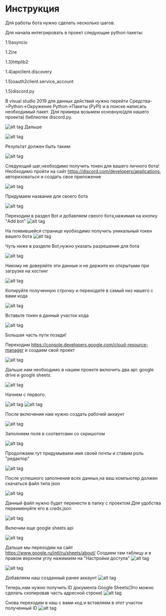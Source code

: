 # Инструкция
Для работы бота нужно сделать несколько шагов.

Для начала интегрировать в проект следующие python пакеты:

1.1)asyncio

1.2)re

1.3)httplib2

1.4)apiclient.discovery

1.5)oauth2client.service_account

1.5)discord.py


В visual studio 2019 для данных действий нужно перейти Средства->Python->Окружение Python->Пакеты (PyPI) и в поиске написать необходимый пакет.
Для примера возьмем основную(для нашего проекта) библиотек discord.py.

![alt tag](https://user-images.githubusercontent.com/61112124/87040699-c71ff800-c1f9-11ea-9925-fe2ae5726cb0.png)​
Дальше

![alt tag](https://user-images.githubusercontent.com/61112124/87041063-562d1000-c1fa-11ea-98aa-2f2ab71d8542.png)

 Результат должен быть таким:
 
![alt tag](https://user-images.githubusercontent.com/61112124/87041107-68a74980-c1fa-11ea-8b58-7faa97c3fe92.png)


Следующий шаг,необходимо получить токен для вашего личного бота!Необходимо пройти на сайт https://discord.com/developers/applications, авторизоваться и создать свое приложение

![alt tag](https://user-images.githubusercontent.com/61112124/87041576-19154d80-c1fb-11ea-8664-5eea71dcb3b6.png)

Придумаем название для своего бота

![alt tag](https://user-images.githubusercontent.com/61112124/87041600-216d8880-c1fb-11ea-8102-b96f80ce3a86.png)

Переходим в раздел Bot и добавляем свеого бота,нажимая на кнопку "Add bot"
![alt tag](https://user-images.githubusercontent.com/61112124/87041644-32b69500-c1fb-11ea-9b39-b327080de0e6.png)

На появившейся странице нуобходимо получить уникальный токен вашего бота
![alt tag](https://user-images.githubusercontent.com/61112124/87041706-4cf07300-c1fb-11ea-98aa-9bca48b9f76f.png)

Чуть ниже в разделе Bot,нужно указать разрешения для бота

![alt tag](https://user-images.githubusercontent.com/61112124/87042138-e9b31080-c1fb-11ea-9f77-ed7981656639.png)

Никому не доверяйте эти данные и не держите их открытыми при загрузке на хостинг 

![alt tag](https://user-images.githubusercontent.com/61112124/87041887-8f19b480-c1fb-11ea-89c9-5ecbfa766324.png)


Копируйте полученную строчку и переходите в самый низ нашего с вами кода

![alt tag](https://user-images.githubusercontent.com/61112124/87041981-b4a6be00-c1fb-11ea-8358-d733efbae283.png)

Вставьте токен в данный участок кода

![alt tag](https://user-images.githubusercontent.com/61112124/87041935-a35db180-c1fb-11ea-9b85-12d7d1c5c825.png)


Большая часть пути позади!
 
Переходим https://console.developers.google.com/cloud-resource-manager и создаем свой проект 

![alt tag](https://user-images.githubusercontent.com/61112124/87043858-6515c180-c1fe-11ea-8064-c8742d702c32.png)

Дальше нам необходимо в нашем проекте включить два api: google drive и google sheets.

![alt tag](https://user-images.githubusercontent.com/61112124/87043946-870f4400-c1fe-11ea-9b2c-ca2ff688516a.png)

Начнем с первого.

![alt tag](https://user-images.githubusercontent.com/61112124/87044013-9db59b00-c1fe-11ea-9ff3-593937ecbd50.png)
![alt tag](https://user-images.githubusercontent.com/61112124/87044041-a9a15d00-c1fe-11ea-9086-6a5f1b3cb904.png)

После включения нам нужно создать рабочий аккаунт 

![alt tag](https://user-images.githubusercontent.com/61112124/87044120-c89fef00-c1fe-11ea-8f6e-db61e3dd3e41.png)

Заполняем поля в соответсвии со скришотом 

![alt tag](https://user-images.githubusercontent.com/61112124/87044249-f422d980-c1fe-11ea-87d1-ad58c2365fb9.png)

Продолжаем.тут придумываем имя своей почты и ставим  роль "редактор"

![alt tag](https://user-images.githubusercontent.com/61112124/87044389-1caad380-c1ff-11ea-8c5c-00a43e0e412f.png)

После успешного заполнения всех данных,на ваш компьютер должен скачаться файл типа json

![alt tag](https://user-images.githubusercontent.com/61112124/87044443-2fbda380-c1ff-11ea-867a-2dc4c5fbf9ba.png)

Данный файл нужно будет перенести в папку с проектом.Для удобства переименуйте его в creds.json

![alt tag](https://user-images.githubusercontent.com/61112124/87046356-c4c19c00-c201-11ea-8559-b14dc75930f3.png)

Включим еще google sheets api 

![alt tag](https://user-images.githubusercontent.com/61112124/87044628-7b704d00-c1ff-11ea-9fba-2ae197e59bbb.png)

Дальше мы переходим на сайт https://www.google.ru/intl/ru/sheets/about/
Создаем там таблицу и в правом верхнем углу нажимаем на "Настройки доступа"
![alt tag](https://user-images.githubusercontent.com/61112124/87046724-31d53180-c202-11ea-9bdf-6037be285087.png)

![alt tag](https://user-images.githubusercontent.com/61112124/87044816-becabb80-c1ff-11ea-9f4f-05f384f00884.png)

Добавляем наш созданный ранее аккаунт
![alt tag](https://user-images.githubusercontent.com/61112124/87044794-b70b1700-c1ff-11ea-99cf-3f6920c2ffc6.png)

Теперь,нам нужно получить ID документа Google Sheets(Это можно сделать скопировав часть адресной строки)
![alt tag](https://user-images.githubusercontent.com/61112124/87045141-34368c00-c200-11ea-866d-52b2828a79e2.png)

Снова переходим в наш с вами код и вставляем в этот участок полученный ID
![alt tag](https://user-images.githubusercontent.com/61112124/87045337-7233b000-c200-11ea-9653-cef3a11708f0.png)
 
